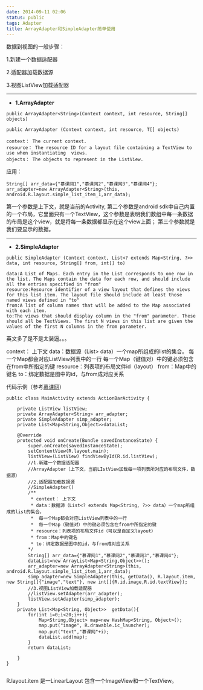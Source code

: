 ```yaml
---
date: 2014-09-11 02:06
status: public
tags: Adapter
title: ArrayAdapter和SimpleAdapter简单使用
---
```


数据到视图的一般步骤：

1.新建一个数据适配器

2.适配器加载数据源

3.视图ListView加载适配器

- - -
- **1.ArrayAdapter**

```
public ArrayAdapter<String>(Context context, int resource, String[] objects)

public ArrayAdapter (Context context, int resource, T[] objects) 

context： The current context. 
resource： The resource ID for a layout file containing a TextView to use when instantiating  views. 
objects： The objects to represent in the ListView.
 ```
 应用：
 ```
String[] arr_data={"慕课网1","慕课网2","慕课网3","慕课网4"};
arr_adapter=new ArrayAdapter<String>(this, android.R.layout.simple_list_item_1,arr_data);
 ```
第一个参数是上下文，就是当前的Activity, 
第二个参数是android sdk中自己内置的一个布局，它里面只有一个TextView，这个参数是表明我们数组中每一条数据的布局是这个view，就是将每一条数据都显示在这个view上面；
第三个参数就是我们要显示的数据。

- - -
- **2.SimpleAdapter**

```
public SimpleAdapter (Context context, List<? extends Map<String, ?>> data, int resource, String[] from, int[] to)

data:A List of Maps. Each entry in the List corresponds to one row in the list. The Maps contain the data for each row, and should include all the entries specified in "from"
resource:Resource identifier of a view layout that defines the views for this list item. The layout file should include at least those named views defined in "to"
from:A list of column names that will be added to the Map associated with each item.
to:The views that should display column in the "from" parameter. These should all be TextViews. The first N views in this list are given the values of the first N columns in the from parameter.
```
英文多了是不是太装逼。。。

context： 上下文
data：数据源（List<? extends Map<String, ?>> data）一个map所组成的list的集合。
	每一个Map都会对应ListView列表中的一行
	每一个Map（键值对）中的键必须包含在from中所指定的键
resource：列表项的布局文件id（layout）
from：Map中的键名
to：绑定数据是图中的id，与from成对应关系


代码示例（参考[慕课网](http://www.imooc.com)）

```
public class MainActivity extends ActionBarActivity {

	private ListView listView;
	private ArrayAdapter<String> arr_adapter;
	private SimpleAdapter simp_adapter;
	private List<Map<String,Object>>dataList;
	
    @Override
    protected void onCreate(Bundle savedInstanceState) {
        super.onCreate(savedInstanceState);
        setContentView(R.layout.main);
        listView=(ListView) findViewById(R.id.listView);
        //1.新建一个数据适配器
        //ArrayAdapter（上下文，当前LIstView加载每一项列表所对应的布局文件，数据源）
        //2.适配器加载数据源
        //SimpleAdapter()
        /**
         * context： 上下文
         * data：数据源（List<? extends Map<String, ?>> data）一个map所组成的list的集合。
         * 	每一个Map都会对应ListView列表中的一行
         * 	每一个Map（键值对）中的键必须包含在from中所指定的键
         * resource：列表项的布局文件id（可以是自定义layout）
         * from：Map中的键名
         * to：绑定数据是图中的id，与from成对应关系
        */
        String[] arr_data={"慕课网1","慕课网2","慕课网3","慕课网4"};
        dataList=new ArrayList<Map<String,Object>>();
		arr_adapter=new ArrayAdapter<String>(this, android.R.layout.simple_list_item_1,arr_data);
		simp_adapter=new SimpleAdapter(this, getData(), R.layout.item, new String[]{"image","text"}, new int[]{R.id.image,R.id.textView});
		//3.视图ListView加载适配器
		//listView.setAdapter(arr_adapter);
		listView.setAdapter(simp_adapter);
    }
    private List<Map<String, Object>>  getData(){
    	for(int i=0;i<20;i++){
    		Map<String,Object> map=new HashMap<String, Object>();
    		map.put("image", R.drawable.ic_launcher);
    		map.put("text","慕课网"+i);
    		dataList.add(map);
    	}
    	return dataList;
    	
    }
}


```

R.layout.item 是一LinearLayout 包含一个ImageView和一个TextView。